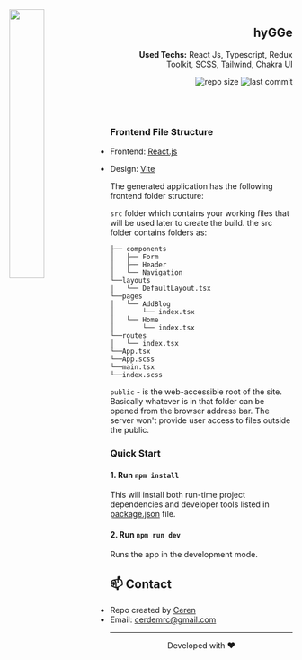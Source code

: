 <img align="left" src="https://media.giphy.com/media/Dh5q0sShxgp13DwrvG/giphy.gif" width="35%"> 
  
<div align="right">
  <h2>hyGGe</h2>
  <p><strong>Used Techs:</strong> React Js, Typescript, Redux Toolkit, SCSS, Tailwind, Chakra UI</p>

  ![repo size](https://img.shields.io/github/repo-size/cerdemrc/hygge?style=plastic)
  ![last commit](https://img.shields.io/github/last-commit/cerdemrc/hygge?style=plastic)
</div>

<br><br>

### Frontend File Structure

  - Frontend: [React.js](https://reactjs.org/)

  - Design: [Vite](https://vitejs.dev/)    

    The generated application has the following frontend folder structure: 

    `src` folder which contains your working files that will be used later to create the build. the src folder contains folders as:
    
    ``` 
    ├── components                
    │   ├── Form
    │   ├── Header         
    │   └── Navigation                
    └──layouts
    │   └── DefaultLayout.tsx
    └──pages
    │   └── AddBlog   
    │       └── index.tsx  
    │   └── Home   
    │       └── index.tsx 
    └──routes
    │   └── index.tsx  
    └──App.tsx
    └──App.scss
    └──main.tsx
    └──index.scss
    ``` 
                   
    `public` - is the web-accessible root of the site. Basically whatever is in that folder can be opened from the browser address bar. The server won't provide user access to files outside the public.   
    </details> 

### Quick Start

  #### 1. Run `npm install`

  This will install both run-time project dependencies and developer tools listed
  in [package.json](../project-files/package.json) file.

  #### 2. Run `npm run dev`

  Runs the app in the development mode.
  
## :mailbox: Contact

* Repo created by [Ceren](https://github.com/cerdemrc)
* Email: cerdemrc@gmail.com

<hr/>
<p align="center">
Developed with ❤️
</p>
